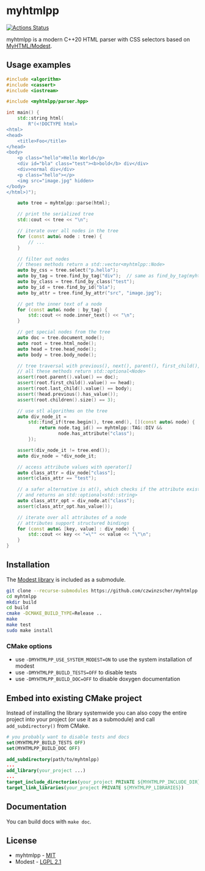 # myhtmlpp
[![Actions Status](https://github.com/czwinzscher/myhtmlpp/workflows/build/badge.svg)](https://github.com/czwinzscher/myhtmlpp/actions)

myhtmlpp is a modern C++20 HTML parser with CSS selectors based on [MyHTML/Modest](https://github.com/lexborisov/modest).

## Usage examples
```cpp
#include <algorithm>
#include <cassert>
#include <iostream>

#include <myhtmlpp/parser.hpp>

int main() {
    std::string html(
        R"(<!DOCTYPE html>
<html>
<head>
    <title>Foo</title>
</head>
<body>
    <p class="hello">Hello World</p>
    <div id="bla" class="test"><b>bold</b> div</div>
    <div>normal div</div>
    <p class="hello"></p>
    <img src="image.jpg" hidden>
</body>
</html>)");

    auto tree = myhtmlpp::parse(html);

    // print the serialized tree
    std::cout << tree << "\n";

    // iterate over all nodes in the tree
    for (const auto& node : tree) {
        // ...
    }

    // filter out nodes
    // theses methods return a std::vector<myhtmlpp::Node>
    auto by_css = tree.select("p.hello");
    auto by_tag = tree.find_by_tag("div");  // same as find_by_tag(myhtmlpp::TAG::DIV)
    auto by_class = tree.find_by_class("test");
    auto by_id = tree.find_by_id("bla");
    auto by_attr = tree.find_by_attr("src", "image.jpg");

    // get the inner text of a node
    for (const auto& node : by_tag) {
        std::cout << node.inner_text() << "\n";
    }

    // get special nodes from the tree
    auto doc = tree.document_node();
    auto root = tree.html_node();
    auto head = tree.head_node();
    auto body = tree.body_node();

    // tree traversal with previous(), next(), parent(), first_child(), last_child()
    // all these methods return std::optional<Node>
    assert(root.parent().value() == doc);
    assert(root.first_child().value() == head);
    assert(root.last_child().value() == body);
    assert(!head.previous().has_value());
    assert(root.children().size() == 3);

    // use stl algorithms on the tree
    auto div_node_it =
        std::find_if(tree.begin(), tree.end(), [](const auto& node) {
            return node.tag_id() == myhtmlpp::TAG::DIV &&
                   node.has_attribute("class");
        });

    assert(div_node_it != tree.end());
    auto div_node = *div_node_it;

    // access attribute values with operator[]
    auto class_attr = div_node["class"];
    assert(class_attr == "test");

    // a safer alternative is at(), which checks if the attribute exists
    // and returns an std::optional<std::string>
    auto class_attr_opt = div_node.at("class");
    assert(class_attr_opt.has_value());

    // iterate over all attributes of a node
    // attributes support structured bindings
    for (const auto& [key, value] : div_node) {
        std::cout << key << "=\"" << value << "\"\n";
    }
}
```

## Installation
The [Modest library](https://github.com/lexborisov/modest) is included as a submodule.

```bash
git clone --recurse-submodules https://github.com/czwinzscher/myhtmlpp.git
cd myhtmlpp
mkdir build
cd build
cmake -DCMAKE_BUILD_TYPE=Release ..
make
make test
sudo make install
```

### CMake options
- use `-DMYHTMLPP_USE_SYSTEM_MODEST=ON` to use the system installation of modest
- use `-DMYHTMLPP_BUILD_TESTS=OFF` to disable tests
- use `-DMYHTMLPP_BUILD_DOC=OFF` to disable doxygen documentation

## Embed into existing CMake project
Instead of installing the library systemwide you can also copy the entire project into your project (or use it as a submodule) and call `add_subdirectory()` from CMake.

```cmake
# you probably want to disable tests and docs
set(MYHTMLPP_BUILD_TESTS OFF)
set(MYHTMLPP_BUILD_DOC OFF)

add_subdirectory(path/to/myhtmlpp)
...
add_library(your_project ...)
...
target_include_directories(your_project PRIVATE ${MYHTMLPP_INCLUDE_DIR})
target_link_libraries(your_project PRIVATE ${MYHTMLPP_LIBRARIES})
```

## Documentation
You can build docs with `make doc`.

## License
- myhtmlpp - [MIT](https://github.com/czwinzscher/myhtmlpp/blob/master/LICENSE)
- Modest - [LGPL 2.1](https://github.com/lexborisov/Modest/blob/master/LICENSE)
